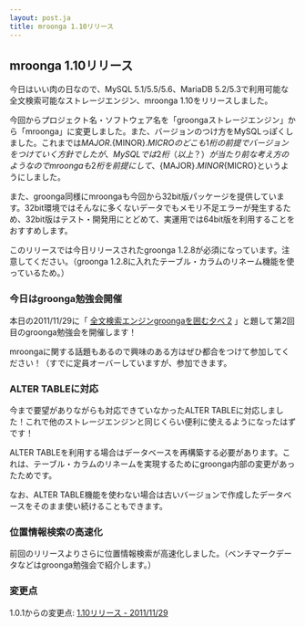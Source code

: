 ```yaml
---
layout: post.ja
title: mroonga 1.10リリース
---
```

## mroonga 1.10リリース

今日はいい肉の日なので、MySQL 5.1/5.5/5.6、MariaDB
5.2/5.3で利用可能な全文検索可能なストレージエンジン、mroonga
1.10をリリースしました。

今回からプロジェクト名・ソフトウェア名を「groongaストレージエンジン」から「mroonga」に変更しました。また、バージョンのつけ方をMySQLっぽくしました。これまでは${MAJOR}.${MINOR}.${MICRO}のどこも1桁の前提でバージョンをつけていく方針でしたが、MySQLでは2桁（以上？）が当たり前な考え方のようなのでmroongaも2桁を前提にして、${MAJOR}.${MINOR}${MICRO}というようにしました。

また、groonga同様にmroongaも今回から32bit版パッケージを提供しています。32bit環境ではそんなに多くないデータでもメモリ不足エラーが発生するため、32bit版はテスト・開発用にとどめて、実運用では64bit版を利用することをおすすめします。

このリリースでは今日リリースされたgroonga
1.2.8が必須になっています。注意してください。（groonga
1.2.8に入れたテーブル・カラムのリネーム機能を使っているため。）

### 今日はgroonga勉強会開催

本日の2011/11/29に「 [全文検索エンジンgroongaを囲む夕べ
2](http://atnd.org/events/20446)
」と題して第2回目のgroonga勉強会を開催します！

mroongaに関する話題もあるので興味のある方はぜひ都合をつけて参加してください！（すでに定員オーバーしていますが、参加できます。

### ALTER TABLEに対応

今まで要望がありながらも対応できていなかったALTER
TABLEに対応しました！これで他のストレージエンジンと同じくらい便利に使えるようになったはずです！

ALTER
TABLEを利用する場合はデータベースを再構築する必要があります。これは、テーブル・カラムのリネームを実現するためにgroonga内部の変更があったためです。

なお、ALTER
TABLE機能を使わない場合は古いバージョンで作成したデータベースをそのまま使い続けることもできます。

### 位置情報検索の高速化

前回のリリースよりさらに位置情報検索が高速化しました。（ベンチマークデータなどはgroonga勉強会で紹介します。）

### 変更点

1.0.1からの変更点: [1.10リリース -
2011/11/29](/ja/docs/news.html#release-1-10)
